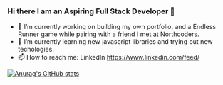 ### Hi there I am an Aspiring Full Stack Developer  👋
- 🔭 I’m currently working on building my own portfolio, and a Endless Runner game while pairing with a friend I met at Northcoders.
- 🌱 I’m currently learning new javascript libraries and trying out new techologies.
- 📫 How to reach me: LinkedIn https://www.linkedin.com/feed/

[![Anurag's GitHub stats](https://github-readme-stats.vercel.app/api?Kristinna97=anuraghazra)](https://github.com/anuraghazra/github-readme-stats)
